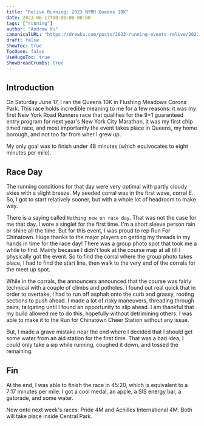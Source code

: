 ```yaml
---
title: "Relive Running: 2023 NYRR Queens 10K"
date: 2023-06-17T00:00:00-00:00
tags: ["running"]
author: "Andrew Ku"
canonicalURL: "https://drewku.com/posts/2023-running-events-relive/2023-06-17-2023-nyrr-queens-10k/"
draft: false
showToc: true
TocOpen: false
UseHugoToc: true
ShowBreadCrumbs: true
---
```


## Introduction
On Saturday June 17, I ran the Queens 10K in Flushing Meadows Corona Park. This race holds incredible meaning to me for a few reasons: it was my first New York Road Runners race that qualifies for the 9+1 guaranteed entry program for next year's New York City Marathon, it was my first chip timed race, and most importantly the event takes place in Queens, my home borough, and not too far from wher I grew up. 

My only goal was to finish under 48 minutes (which equivocates to eight minutes per mile). 

## Race Day
The running conditions for that day were very optimal with partly cloudy skies with a slight breeze. My seeded corral was in the first wave, corral E. So, I got to start relatively sooner, but with a whole lot of headroom to make way.

There is a saying called `Nothing new on race day`. That was not the case for me that day. I wore a singlet for the first time. I'm a short sleeve person rain or shine all the time. But for this event, I was proud to rep Run For Chinatown. Huge thanks to the major players on getting my threads in my hands in time for the race day! There was a group photo spot that took me a while to find. Mainly because I didn't look at the course map at all till I physically got the event. So to find the corral where the group photo takes place, I had to find the start line, then walk to the very end of the corrals for the meet up spot. 

While in the corrals, the announcers announced that the course was fairly technical with a couple of climbs and potholes. I found out real quick that in order to overtake, I had to run off asphalt onto the curb and grassy, rooting sections to push ahead. I made a lot of risky maneuvers, threading through pairs, tailgating until I found an opportunity to slip ahead. I am thankful that my build allowed me to do this, hopefully without detrimining others. I was able to make it to the Run for Chinatown Cheer Station without any issue. 

But, I made a grave mistake near the end where I decided that I should get some water from an aid station for the first time. That was a bad idea, I could only take a sip while running, coughed it down, and tossed the remaining. 

## Fin
At the end, I was able to finish the race in 45:20, which is equivalent to a 7:17 minutes per mile. I got a cool medal, an apple, a SIS energy bar, a gatorade, and some water. 

Now onto next week's races: Pride 4M and Achilles International 4M. Both will take place inside Central Park. 
